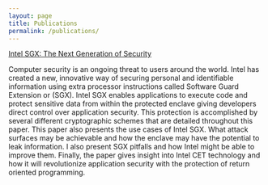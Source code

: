 ```yaml
---
layout: page
title: Publications
permalink: /publications/
---
```


[Intel SGX: The Next Generation of Security](https://github.com/Xanthonus/SGX-Research/blob/master/kww_intelsgx-final.pdf?raw=true)  

Computer security is an ongoing threat to users around the world. Intel has created a new, innovative way of securing personal and identifiable information using extra processor instructions called Software Guard Extension or (SGX). Intel SGX enables applications to execute code and protect sensitive data from within the protected enclave giving developers direct control over application security. This protection is accomplished by several different cryptographic schemes that are detailed throughout this paper. This paper also presents the use cases of Intel SGX. What attack surfaces may be achievable and how the enclave may have the potential to leak information. I also present SGX pitfalls and how Intel might be able to improve them. Finally, the paper gives insight into Intel CET technology and how it will revolutionize application security with the protection of return oriented programming.
